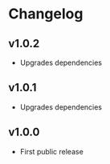 # Changelog

## v1.0.2
- Upgrades dependencies

## v1.0.1
- Upgrades dependencies

## v1.0.0
- First public release
